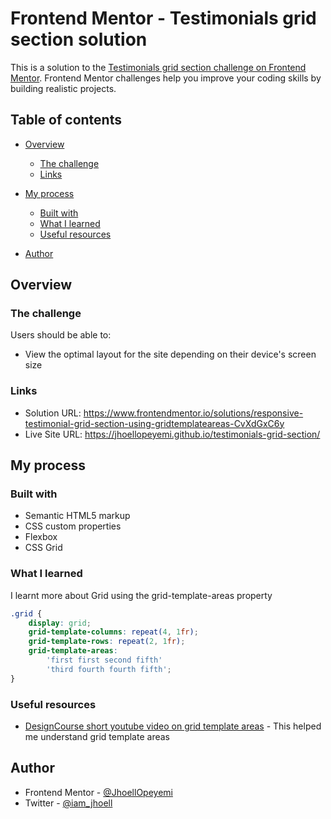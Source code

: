 # Frontend Mentor - Testimonials grid section solution

This is a solution to the [Testimonials grid section challenge on Frontend Mentor](https://www.frontendmentor.io/challenges/testimonials-grid-section-Nnw6J7Un7). Frontend Mentor challenges help you improve your coding skills by building realistic projects.

## Table of contents

- [Overview](#overview)
  - [The challenge](#the-challenge)
  - [Links](#links)
- [My process](#my-process)

  - [Built with](#built-with)
  - [What I learned](#what-i-learned)
  - [Useful resources](#useful-resources)

- [Author](#author)

## Overview

### The challenge

Users should be able to:

- View the optimal layout for the site depending on their device's screen size

### Links

- Solution URL: https://www.frontendmentor.io/solutions/responsive-testimonial-grid-section-using-gridtemplateareas-CvXdGxC6y
- Live Site URL: https://jhoellopeyemi.github.io/testimonials-grid-section/

## My process

### Built with

- Semantic HTML5 markup
- CSS custom properties
- Flexbox
- CSS Grid

### What I learned

I learnt more about Grid using the grid-template-areas property

```css
.grid {
	display: grid;
	grid-template-columns: repeat(4, 1fr);
	grid-template-rows: repeat(2, 1fr);
	grid-template-areas:
		'first first second fifth'
		'third fourth fourth fifth';
}
```

### Useful resources

- [DesignCourse short youtube video on grid template areas](https://www.youtube.com/watch?v=qTGbWfEEnKI) - This helped me understand grid template areas

## Author

- Frontend Mentor - [@JhoellOpeyemi](https://www.frontendmentor.io/profile/JhoellOpeyemi)
- Twitter - [@iam_jhoell](https://twitter.com/iam_jhoell)
